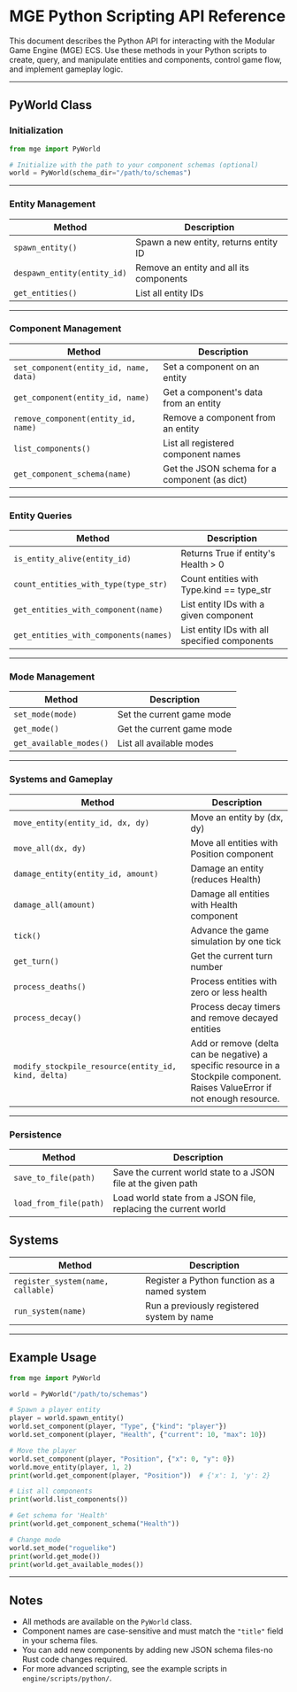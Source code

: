 # MGE Python Scripting API Reference

This document describes the Python API for interacting with the Modular Game Engine (MGE) ECS.
Use these methods in your Python scripts to create, query, and manipulate entities and components, control game flow, and implement gameplay logic.

---

## PyWorld Class

### Initialization

```python
from mge import PyWorld

# Initialize with the path to your component schemas (optional)
world = PyWorld(schema_dir="/path/to/schemas")
```

---

### Entity Management

| Method                      | Description                             |
| --------------------------- | --------------------------------------- |
| `spawn_entity()`            | Spawn a new entity, returns entity ID   |
| `despawn_entity(entity_id)` | Remove an entity and all its components |
| `get_entities()`            | List all entity IDs                     |

---

### Component Management

| Method                                 | Description                                   |
| -------------------------------------- | --------------------------------------------- |
| `set_component(entity_id, name, data)` | Set a component on an entity                  |
| `get_component(entity_id, name)`       | Get a component's data from an entity         |
| `remove_component(entity_id, name)`    | Remove a component from an entity             |
| `list_components()`                    | List all registered component names           |
| `get_component_schema(name)`           | Get the JSON schema for a component (as dict) |

---

### Entity Queries

| Method                                | Description                                   |
| ------------------------------------- | --------------------------------------------- |
| `is_entity_alive(entity_id)`          | Returns True if entity's Health > 0           |
| `count_entities_with_type(type_str)`  | Count entities with Type.kind == type_str     |
| `get_entities_with_component(name)`   | List entity IDs with a given component        |
| `get_entities_with_components(names)` | List entity IDs with all specified components |

---

### Mode Management

| Method                  | Description               |
| ----------------------- | ------------------------- |
| `set_mode(mode)`        | Set the current game mode |
| `get_mode()`            | Get the current game mode |
| `get_available_modes()` | List all available modes  |

---

### Systems and Gameplay

| Method                                              | Description                                                                                                                   |
| --------------------------------------------------- | ----------------------------------------------------------------------------------------------------------------------------- |
| `move_entity(entity_id, dx, dy)`                    | Move an entity by (dx, dy)                                                                                                    |
| `move_all(dx, dy)`                                  | Move all entities with Position component                                                                                     |
| `damage_entity(entity_id, amount)`                  | Damage an entity (reduces Health)                                                                                             |
| `damage_all(amount)`                                | Damage all entities with Health component                                                                                     |
| `tick()`                                            | Advance the game simulation by one tick                                                                                       |
| `get_turn()`                                        | Get the current turn number                                                                                                   |
| `process_deaths()`                                  | Process entities with zero or less health                                                                                     |
| `process_decay()`                                   | Process decay timers and remove decayed entities                                                                              |
| `modify_stockpile_resource(entity_id, kind, delta)` | Add or remove (delta can be negative) a specific resource in a Stockpile component. Raises ValueError if not enough resource. |

---

### Persistence

| Method                 | Description                                                    |
| ---------------------- | -------------------------------------------------------------- |
| `save_to_file(path)`   | Save the current world state to a JSON file at the given path  |
| `load_from_file(path)` | Load world state from a JSON file, replacing the current world |

## Systems

| Method                            | Description                                  |
| --------------------------------- | -------------------------------------------- |
| `register_system(name, callable)` | Register a Python function as a named system |
| `run_system(name)`                | Run a previously registered system by name   |

---

## Example Usage

```python
from mge import PyWorld

world = PyWorld("/path/to/schemas")

# Spawn a player entity
player = world.spawn_entity()
world.set_component(player, "Type", {"kind": "player"})
world.set_component(player, "Health", {"current": 10, "max": 10})

# Move the player
world.set_component(player, "Position", {"x": 0, "y": 0})
world.move_entity(player, 1, 2)
print(world.get_component(player, "Position"))  # {'x': 1, 'y': 2}

# List all components
print(world.list_components())

# Get schema for 'Health'
print(world.get_component_schema("Health"))

# Change mode
world.set_mode("roguelike")
print(world.get_mode())
print(world.get_available_modes())
```

---

## Notes

- All methods are available on the `PyWorld` class.
- Component names are case-sensitive and must match the `"title"` field in your schema files.
- You can add new components by adding new JSON schema files-no Rust code changes required.
- For more advanced scripting, see the example scripts in `engine/scripts/python/`.
